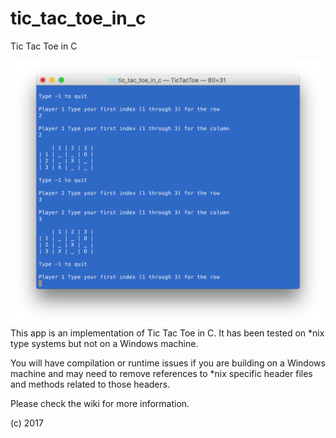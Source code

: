 # tic_tac_toe_in_c
Tic Tac Toe in C

![Alt text](https://github.com/amnolan/tic_tac_toe_in_c_v01/blob/master/tic_tac_toe_in_c_screenshot.png "Tic Tac Toe in C")
This app is an implementation of Tic Tac Toe in C. It has been tested on *nix type systems but not on a Windows machine.

You will have compilation or runtime issues if you are building on a Windows machine and may need to remove references to *nix specific header files and methods related to those headers.

Please check the wiki for more information.

(c) 2017
